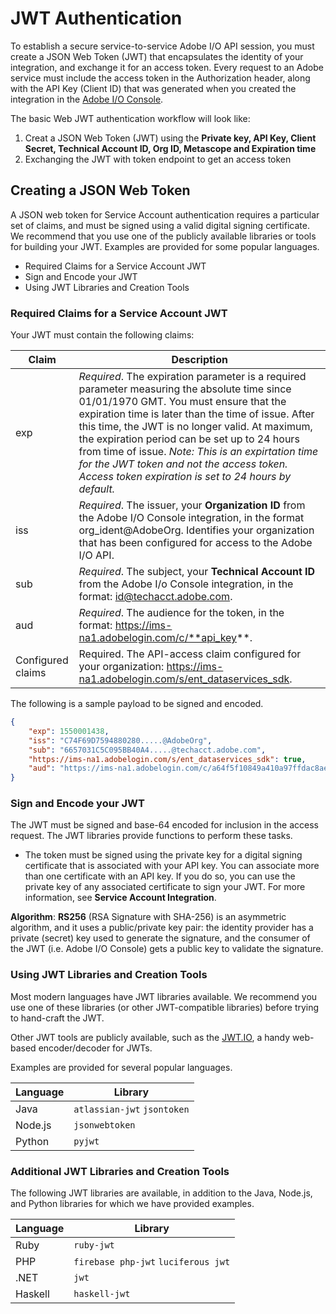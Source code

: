 
# JWT Authentication

To establish a secure service-to-service Adobe I/O API session, you must create a JSON Web Token (JWT) that encapsulates the identity of your integration, and exchange it for an access token. Every request to an Adobe service must include the access token in the Authorization header, along with the API Key (Client ID) that was generated when you created the integration in the [Adobe I/O Console](https://console.adobe.io/).


The basic Web JWT authentication workflow will look like:
1. Creat a JSON Web Token (JWT) using the **Private key, API Key, Client Secret, Technical Account ID, Org ID, Metascope and Expiration time**
2. Exchanging the JWT with token endpoint to get an access token

## Creating a JSON Web Token

A JSON web token for Service Account authentication requires a particular set of claims, and must be signed using a valid digital signing certificate. We recommend that you use one of the publicly available libraries or tools for building your JWT. Examples are provided for some popular languages.

- Required Claims for a Service Account JWT
- Sign and Encode your JWT
- Using JWT Libraries and Creation Tools

### Required Claims for a Service Account JWT
Your JWT must contain the following claims:

Claim |	Description
---- | ----
exp |	*Required*. The expiration parameter is a required parameter measuring the absolute time since 01/01/1970 GMT. You must ensure that the expiration time is later than the time of issue. After this time, the JWT is no longer valid. At maximum, the expiration period can be set up to 24 hours from time of issue. *Note: This is an expirtation time for the JWT token and not the access token. Access token expiration is set to 24 hours by default.*
iss |	*Required*. The issuer, your **Organization ID** from the Adobe I/O Console integration, in the format org_ident@AdobeOrg. Identifies your organization that has been configured for access to the Adobe I/O API. 
sub |	*Required*. The subject, your **Technical Account ID** from the Adobe I/o Console integration,  in the format: id@techacct.adobe.com.
aud |	*Required*. The audience for the token, in the format: https://ims-na1.adobelogin.com/c/**api_key**.
Configured claims | Required. The API-access claim configured for your organization: https://ims-na1.adobelogin.com/s/ent_dataservices_sdk.

The following is a sample payload to be signed and encoded.

```json
{
    "exp": 1550001438,
    "iss": "C74F69D7594880280.....@AdobeOrg",
    "sub": "6657031C5C095BB40A4.....@techacct.adobe.com",
    "https://ims-na1.adobelogin.com/s/ent_dataservices_sdk": true,
    "aud": "https://ims-na1.adobelogin.com/c/a64f5f10849a410a97ffdac8ae1....."
}
```

### Sign and Encode your JWT
The JWT must be signed and base-64 encoded for inclusion in the access request. The JWT libraries provide functions to perform these tasks.

- The token must be signed using the private key for a digital signing certificate that is associated with your API key. You can associate more than one certificate with an API key. If you do so, you can use the private key of any associated certificate to sign your JWT. For more information, see **Service Account Integration**.

**Algorithm**: **RS256** (RSA Signature with SHA-256) is an asymmetric algorithm, and it uses a public/private key pair: the identity provider has a private (secret) key used to generate the signature, and the consumer of the JWT (i.e. Adobe I/O Console) gets a public key to validate the signature. 

### Using JWT Libraries and Creation Tools
Most modern languages have JWT libraries available. We recommend you use one of these libraries (or other JWT-compatible libraries) before trying to hand-craft the JWT.

Other JWT tools are publicly available, such as the [JWT.IO](https://jwt.io/), a handy web-based encoder/decoder for JWTs.

Examples are provided for several popular languages.

Language | Library 
---- | ---- 
Java | `atlassian-jwt` `jsontoken`
Node.js | `jsonwebtoken`
Python | `pyjwt`

### Additional JWT Libraries and Creation Tools
The following JWT libraries are available, in addition to the Java, Node.js, and Python libraries for which we have provided examples.

Language | Library
---- | ----
Ruby | `ruby-jwt`
PHP | `firebase php-jwt` `luciferous jwt`
.NET | `jwt`
Haskell | `haskell-jwt`
